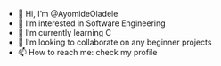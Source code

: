 - 👋 Hi, I’m @AyomideOladele
- 👀 I’m interested in Software Engineering
- 🌱 I’m currently learning C
- 💞️ I’m looking to collaborate on any beginner projects
- 📫 How to reach me: check my profile

<!---
AyomideOladele/AyomideOladele is a ✨ special ✨ repository because its `README.md` (this file) appears on your GitHub profile.
You can click the Preview link to take a look at your changes.
--->

